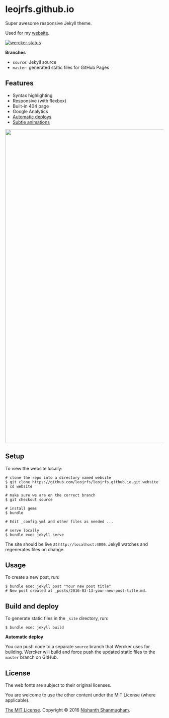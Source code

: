 # leojrfs.github.io

Super awesome responsive Jekyll theme.

Used for my [website](https://leojrfs.github.io).

[![wercker status](https://app.wercker.com/status/606003ca0fa3aa6c252df9b9c0a2ce70/s "wercker status")](https://app.wercker.com/project/bykey/606003ca0fa3aa6c252df9b9c0a2ce70)

**Branches**

- `source`: Jekyll source
- `master`: generated static files for GitHub Pages

## Features

- Syntax highlighting
- Responsive (with flexbox)
- Built-in 404 page
- Google Analytics
- [Automatic deploys](#build-and-deploy)
- [Subtle animations](https://github.com/leojrfs/leojrfs.github.io/blob/source/_sass/dot.scss)


<img src="http://cl.ly/091S0l0V1d0X/Screen%20Shot%202016-03-14%20at%2012.20.43%20AM.png" width=1000>

## Setup

To view the website locally:

```
# clone the repo into a directory named website
$ git clone https://github.com/leojrfs/leojrfs.github.io.git website
$ cd website

# make sure we are on the correct branch
$ git checkout source

# install gems
$ bundle

# Edit _config.yml and other files as needed ...

# serve locally
$ bundle exec jekyll serve
```

The site should be live at `http://localhost:4000`. Jekyll watches and regenerates files on change.


## Usage

To create a new post, run:

```
$ bundle exec jekyll post "Your new post title"
# New post created at _posts/2016-03-13-your-new-post-title.md.
```

## Build and deploy

To generate static files in the `_site` directory, run:

```
$ bundle exec jekyll build
```

**Automatic deploy**

You can push code to a separate `source` branch that Wercker uses for building. Wercker will build and force push the updated static files to the `master` branch on GitHub.


## License

The web fonts are subject to their original licenses.

You are welcome to use the other content under the MIT License (where applicable).

[The MIT License](http://nishanths.mit-license.org). Copyright © 2016 [Nishanth Shanmugham](https://github.com/nishanths).
